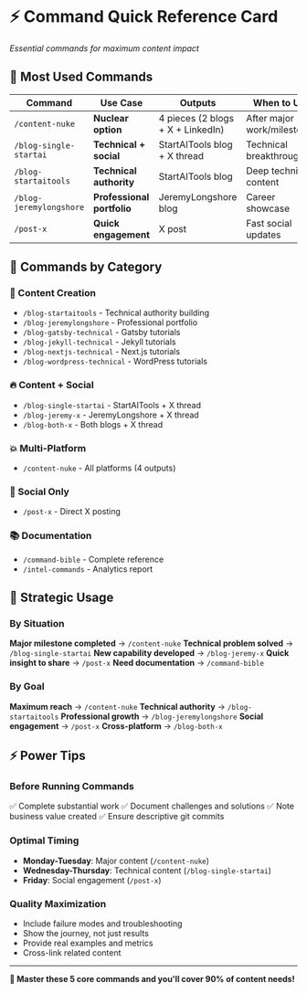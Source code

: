 # ⚡ Command Quick Reference Card
*Essential commands for maximum content impact*

## 🎯 Most Used Commands

| Command | Use Case | Outputs | When to Use |
|---------|----------|---------|-------------|
| `/content-nuke` | **Nuclear option** | 4 pieces (2 blogs + X + LinkedIn) | After major work/milestones |
| `/blog-single-startai` | **Technical + social** | StartAITools blog + X thread | Technical breakthroughs |
| `/blog-startaitools` | **Technical authority** | StartAITools blog | Deep technical content |
| `/blog-jeremylongshore` | **Professional portfolio** | JeremyLongshore blog | Career showcase |
| `/post-x` | **Quick engagement** | X post | Fast social updates |

## 📂 Commands by Category

### 🚀 Content Creation
- `/blog-startaitools` - Technical authority building
- `/blog-jeremylongshore` - Professional portfolio
- `/blog-gatsby-technical` - Gatsby tutorials
- `/blog-jekyll-technical` - Jekyll tutorials
- `/blog-nextjs-technical` - Next.js tutorials
- `/blog-wordpress-technical` - WordPress tutorials

### 🔥 Content + Social
- `/blog-single-startai` - StartAITools + X thread
- `/blog-jeremy-x` - JeremyLongshore + X thread
- `/blog-both-x` - Both blogs + X thread

### 💥 Multi-Platform
- `/content-nuke` - All platforms (4 outputs)

### 📱 Social Only
- `/post-x` - Direct X posting

### 📚 Documentation
- `/command-bible` - Complete reference
- `/intel-commands` - Analytics report

## 🎯 Strategic Usage

### By Situation
**Major milestone completed** → `/content-nuke`
**Technical problem solved** → `/blog-single-startai`
**New capability developed** → `/blog-jeremy-x`
**Quick insight to share** → `/post-x`
**Need documentation** → `/command-bible`

### By Goal
**Maximum reach** → `/content-nuke`
**Technical authority** → `/blog-startaitools`
**Professional growth** → `/blog-jeremylongshore`
**Social engagement** → `/post-x`
**Cross-platform** → `/blog-both-x`

## ⚡ Power Tips

### Before Running Commands
✅ Complete substantial work
✅ Document challenges and solutions
✅ Note business value created
✅ Ensure descriptive git commits

### Optimal Timing
- **Monday-Tuesday**: Major content (`/content-nuke`)
- **Wednesday-Thursday**: Technical content (`/blog-single-startai`)
- **Friday**: Social engagement (`/post-x`)

### Quality Maximization
- Include failure modes and troubleshooting
- Show the journey, not just results
- Provide real examples and metrics
- Cross-link related content

---

**🎯 Master these 5 core commands and you'll cover 90% of content needs!**